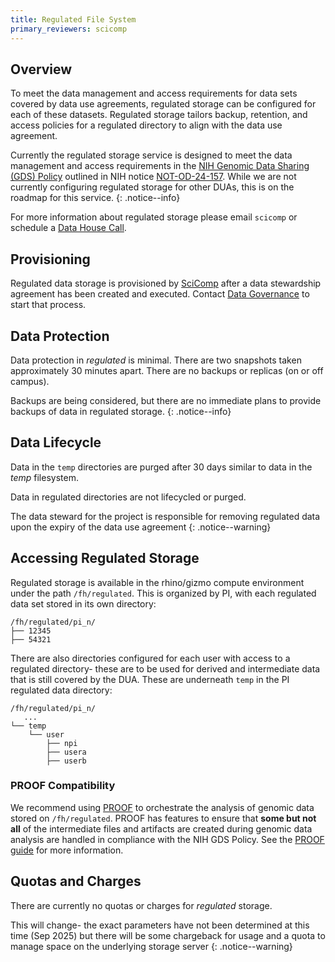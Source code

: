 ```yaml
---
title: Regulated File System
primary_reviewers: scicomp
---
```


## Overview

To meet the data management and access requirements for data sets covered by data use agreements, regulated storage can be configured for each of these datasets.  Regulated storage tailors backup, retention, and access policies for a regulated directory to align with the data use agreement.

Currently the regulated storage service is designed to meet the data management and access requirements in the [NIH Genomic Data Sharing (GDS) Policy][gds-policy] outlined in NIH notice [NOT-OD-24-157][nih-notice]. While we are not currently configuring regulated storage for other DUAs, this is on the roadmap for this service.
{: .notice--info}

For more information about regulated storage please email `scicomp` or schedule a [Data House Call][dhc].

## Provisioning

Regulated data storage is provisioned by [SciComp](https://centernet.fredhutch.org/u/it/scicomp.html) after a data stewardship agreement has been created and executed.  Contact [Data Governance](https://centernet.fredhutch.org/u/data-science-lab/data-governance.html) to start that process.

## Data Protection

Data protection in _regulated_ is minimal.  There are two snapshots taken approximately 30 minutes apart.  There are no backups or replicas (on or off campus).


Backups are being considered, but there are no immediate plans to provide backups of data in regulated storage.
{: .notice--info}

## Data Lifecycle

Data in the `temp` directories are purged after 30 days similar to data in the _temp_ filesystem.

Data in regulated directories are not lifecycled or purged.

The data steward for the project is responsible for removing regulated data upon the expiry of the data use agreement
{: .notice--warning}

## Accessing Regulated Storage

Regulated storage is available in the rhino/gizmo compute environment under the path `/fh/regulated`.  This is organized by PI, with each regulated data set stored in its own directory:

```
/fh/regulated/pi_n/
├── 12345
├── 54321
```

There are also directories configured for each user with access to a regulated directory- these are to be used for derived and intermediate data that is still covered by the DUA.  These are underneath `temp` in the PI regulated data directory:

```
/fh/regulated/pi_n/
   ...
└── temp
    └── user
        ├── npi
        ├── usera
        ├── userb
```

### PROOF Compatibility

We recommend using [PROOF](/datascience/proof) to orchestrate the analysis 
of genomic data stored on `/fh/regulated`. PROOF has features to ensure that
**some but not all** of the intermediate files and artifacts are created during
genomic data analysis are handled in compliance with the NIH GDS Policy. See
the [PROOF guide](/datademos/proof-how-to) for more information.

[gds-policy]: https://grants.nih.gov/grants/guide/notice-files/not-od-14-124.html
[nih-notice]: https://grants.nih.gov/grants/guide/notice-files/NOT-OD-24-157.html
[dhc]: https://ocdo.fredhutch.org/programs/dhc.html

## Quotas and Charges

There are currently no quotas or charges for _regulated_ storage.

This will change- the exact parameters have not been determined at this time (Sep 2025) but there will be some chargeback for usage and a quota to manage space on the underlying storage server
{: .notice--warning}
